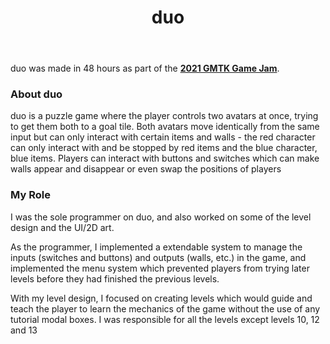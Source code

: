 ﻿---
layout: project
projectfeature: true
homepage: side
title: duo
year: 2021
genre: Puzzle
roles: Design, Art, Programming
featureimage: /assets/images/projects/duo.jpg
animatedimage: /assets/images/projects/duo.jpg
galleryimages:
 - /assets/images/projects/duo1.jpg
 - /assets/images/projects/duo.jpg
 - /assets/images/projects/duo2.jpg
 - /assets/images/projects/duo3.jpg
downloadlinks:
  - https://ghostentity12.itch.io/duo
team:
  - Rhiannon Forster
  - Marcus Steele
  - Onorina Pachi
---

duo was made in 48 hours as part of the **[2021 GMTK Game Jam](https://itch.io/jam/gmtk-2021)**.

### About duo
duo is a puzzle game where the player controls two avatars at once, trying to get them both to a goal tile. Both avatars move identically from the same input but can only interact with certain items and walls - the red character can only interact with and be stopped by red items and the blue character, blue items. Players can interact with buttons and switches which can make walls appear and disappear or even swap the positions of players

### My Role
I was the sole programmer on duo, and also worked on some of the level design and the UI/2D art.

As the programmer, I implemented a extendable system to manage the inputs (switches and buttons) and outputs (walls, etc.) in the game, and implemented the menu system which prevented players from trying later levels before they had finished the previous levels.

With my level design, I focused on creating levels which would guide and teach the player to learn the mechanics of the game without the use of any tutorial modal boxes. I was responsible for all the levels except levels 10, 12 and 13